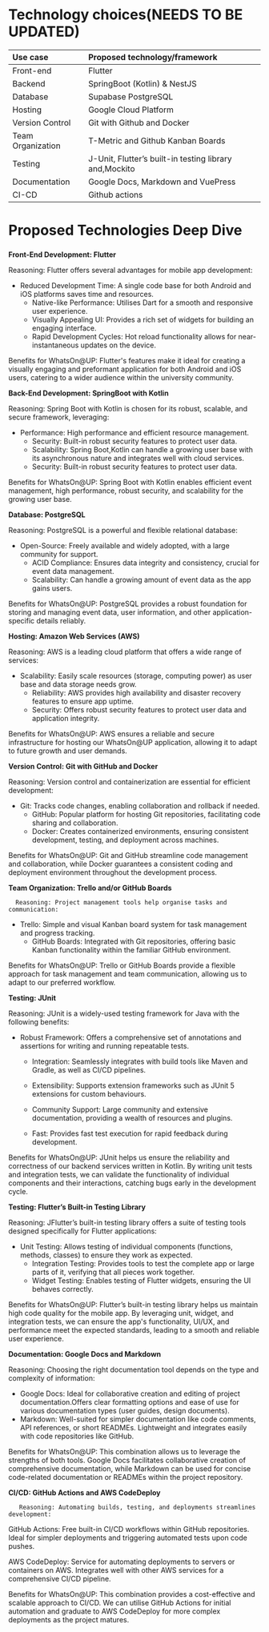 # Technology choices(NEEDS TO BE UPDATED)

| Use case | Proposed technology/framework |
| :---- | :---- |
| Front-end | Flutter   |
| Backend | SpringBoot (Kotlin) & NestJS |
| Database | Supabase PostgreSQL |
| Hosting | Google Cloud Platform |
| Version Control | Git with Github and Docker |
| Team Organization | T-Metric  and Github Kanban Boards  |
| Testing  | J-Unit, Flutter’s built-in testing library and,Mockito |
| Documentation | Google Docs, Markdown and VuePress |
| CI-CD | Github actions |

# 

# 

# Proposed Technologies Deep Dive 

### 

**Front-End Development: Flutter**

Reasoning: Flutter offers several advantages for mobile app development:

* Reduced Development Time: A single code base for both Android and iOS platforms saves time and resources.  
  * Native-like Performance: Utilises Dart for a smooth and responsive user experience.  
  * Visually Appealing UI: Provides a rich set of widgets for building an engaging interface.  
  * Rapid Development Cycles: Hot reload functionality allows for near-instantaneous updates on the device.

Benefits for WhatsOn@UP: Flutter's features make it ideal for creating a visually engaging and preformant application for both Android and iOS users, catering to a wider audience within the university community.

**Back-End Development: SpringBoot with Kotlin**

Reasoning: Spring Boot with Kotlin is chosen for its robust, scalable, and secure framework, leveraging:

* Performance:  High performance and efficient resource management.  
  * Security:  Built-in robust security features to protect user data.  
  * Scalability: Spring Boot,Kotlin can handle a growing user base with its asynchronous nature  and integrates well with cloud services.  
  * Security: Built-in robust security features to protect user data.

Benefits for WhatsOn@UP: Spring Boot with Kotlin enables efficient event management, high performance, robust security, and scalability for the growing user base.

**Database: PostgreSQL**

Reasoning: PostgreSQL is a powerful and flexible relational database:

* Open-Source: Freely available and widely adopted, with a large community for support.  
  * ACID Compliance: Ensures data integrity and consistency, crucial for event data management.  
  * Scalability: Can handle a growing amount of event data as the app gains users.

Benefits for WhatsOn@UP: PostgreSQL provides a robust foundation for storing and managing event data, user information, and other application-specific details reliably.

**Hosting: Amazon Web Services (AWS)**

Reasoning: AWS is a leading cloud platform that offers a wide range of services:

* Scalability: Easily scale resources (storage, computing power) as user base and data storage needs grow.  
  * Reliability: AWS provides high availability and disaster recovery features to ensure app uptime.  
  * Security: Offers robust security features to protect user data and application integrity.

Benefits for WhatsOn@UP: AWS ensures a reliable and secure infrastructure for hosting our WhatsOn@UP application, allowing it to adapt to future growth and user demands.

**Version Control: Git with GitHub and Docker**

Reasoning: Version control and containerization are essential for efficient development:

* Git: Tracks code changes, enabling collaboration and rollback if needed.  
  * GitHub: Popular platform for hosting Git repositories, facilitating code sharing and collaboration.  
  * Docker: Creates containerized environments, ensuring consistent development, testing, and deployment across machines.

Benefits for WhatsOn@UP: Git and GitHub streamline code management and collaboration, while Docker guarantees a consistent coding and deployment environment throughout the development process.

**Team Organization: Trello and/or GitHub Boards**

      Reasoning: Project management tools help organise tasks and communication:

* Trello: Simple and visual Kanban board system for task management and progress tracking.  
  * GitHub Boards: Integrated with Git repositories, offering basic Kanban functionality within the familiar GitHub environment.

Benefits for WhatsOn@UP: Trello or GitHub Boards provide a flexible approach for task management and team communication, allowing us to adapt to our preferred workflow.

**Testing: JUnit**

Reasoning: JUnit is a widely-used testing framework for Java with the following benefits:

* Robust Framework: Offers a comprehensive set of annotations and assertions for writing and running repeatable tests.  
  * Integration: Seamlessly integrates with build tools like Maven and Gradle, as well as CI/CD pipelines.  
  * Extensibility: Supports extension frameworks such as JUnit 5 extensions for custom behaviours.  
  * Community Support: Large community and extensive documentation, providing a wealth of resources and plugins.


  * Fast: Provides fast test execution for rapid feedback during development.

Benefits for WhatsOn@UP: JUnit helps us ensure the reliability and correctness of our backend services written in Kotlin. By writing unit tests and integration tests, we can validate the functionality of individual components and their interactions, catching bugs early in the development cycle.

**Testing: Flutter’s Built-in Testing Library**

Reasoning: JFlutter’s built-in testing library offers a suite of testing tools designed specifically for Flutter applications:

* Unit Testing: Allows testing of individual components (functions, methods, classes) to ensure they work as expected.  
  * Integration Testing: Provides tools to test the complete app or large parts of it, verifying that all pieces work together.  
  * Widget Testing: Enables testing of Flutter widgets, ensuring the UI behaves correctly.

Benefits for WhatsOn@UP: Flutter’s built-in testing library helps us maintain high code quality for the mobile app. By leveraging unit, widget, and integration tests, we can ensure the app's functionality, UI/UX, and performance meet the expected standards, leading to a smooth and reliable user experience. 

**Documentation: Google Docs and Markdown**

Reasoning: Choosing the right documentation tool depends on the type and complexity of information:

* Google Docs: Ideal for collaborative creation and editing of project documentation.Offers clear formatting options and ease of use for various documentation types (user guides, design documents).  
* Markdown: Well-suited for simpler documentation like code comments, API references, or short READMEs. Lightweight and integrates easily with code repositories like GitHub.

Benefits for WhatsOn@UP: This combination allows us to leverage the strengths of both tools. Google Docs facilitates collaborative creation of comprehensive documentation, while Markdown can be used for concise code-related documentation or READMEs within the project repository.

**CI/CD: GitHub Actions and AWS CodeDeploy**

       Reasoning: Automating builds, testing, and deployments streamlines development:

GitHub Actions: Free built-in CI/CD workflows within GitHub repositories. Ideal for simpler deployments and triggering automated tests upon code pushes.

AWS CodeDeploy: Service for automating deployments to servers or containers on AWS. Integrates well with other AWS services for a comprehensive CI/CD pipeline.

Benefits for WhatsOn@UP: This combination provides a cost-effective and scalable approach to CI/CD. We can utilise GitHub Actions for initial automation and graduate to AWS CodeDeploy for more complex deployments as the project matures.
